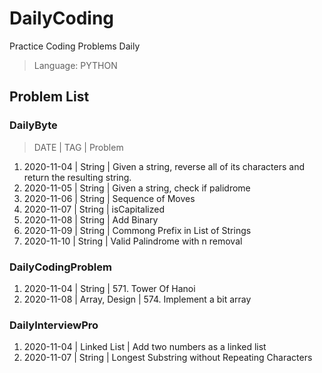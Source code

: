 # DailyCoding

Practice Coding Problems Daily

> Language: PYTHON

## Problem List

### DailyByte

> DATE | TAG | Problem

1. 2020-11-04 | String | Given a string, reverse all of its characters and return the resulting string.
2. 2020-11-05 | String | Given a string, check if palidrome
3. 2020-11-06 | String | Sequence of Moves
4. 2020-11-07 | String | isCapitalized
5. 2020-11-08 | String | Add Binary
6. 2020-11-09 | String | Commong Prefix in List of Strings
7. 2020-11-10 | String | Valid Palindrome with n removal

### DailyCodingProblem

1. 2020-11-04 | String | 571. Tower Of Hanoi
2. 2020-11-08 | Array, Design | 574. Implement a bit array

### DailyInterviewPro

1. 2020-11-04 | Linked List | Add two numbers as a linked list
2. 2020-11-07 | String | Longest Substring without Repeating Characters
